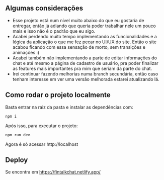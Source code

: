 ## Algumas considerações
- Esse projeto está num nível muito abaixo do que eu gostaria de entregar, então já adiando que queria poder trabalhar nele um pouco mais e isso não é o padrão que eu sigo.
- Acabei perdendo muito tempo implementando as funcionalidades e a lógica da aplicação o que me fez pecar no UI/UX do site. Então o site acabou ficando com essa sensação de morto, sem transições e animações :(
- Acabei também não implementando a parte de editar informações do chat e até mesmo a página de cadastro de usuário, pra poder finalizar as features mais importantes pra mim que seriam da parte do chat.
- Irei continuar fazendo melhorias numa branch secundária, então caso tenham interesse em ver uma versão melhorada estarei atualizando lá.

## Como rodar o projeto localmente
Basta entrar na raiz da pasta e instalar as dependências com:

``` npm i ```

Após isso, para executar o projeto:

``` npm run dev ```

Agora é só acessar http://localhost

## Deploy
Se encontra em https://fintalkchat.netlify.app/
